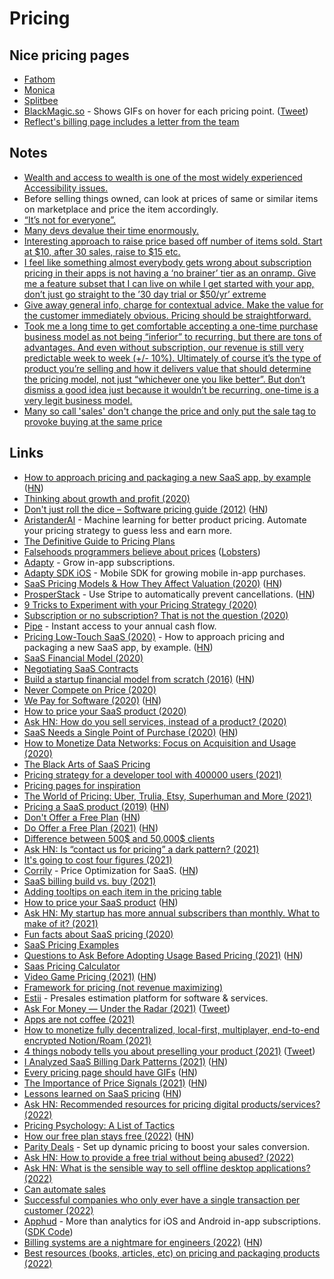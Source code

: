 # Pricing

## Nice pricing pages

- [Fathom](https://app.usefathom.com/register)
- [Monica](https://www.monicahq.com/pricing)
- [Splitbee](https://splitbee.io/pricing)
- [BlackMagic.so](https://blackmagic.so/membership/) - Shows GIFs on hover for each pricing point. ([Tweet](https://twitter.com/tdinh_me/status/1464105494008635396))
- [Reflect's billing page includes a letter from the team](https://twitter.com/maccaw/status/1437208734929850369)

## Notes

- [Wealth and access to wealth is one of the most widely experienced Accessibility issues.](https://twitter.com/buildsghost/status/1274376280255811584)
- Before selling things owned, can look at prices of same or similar items on marketplace and price the item accordingly.
- [“It’s not for everyone”.](https://seths.blog/2018/06/its-not-for-everyone/)
- [Many devs devalue their time enormously. ](https://twitter.com/kentcdodds/status/1316728697584381952)
- [Interesting approach to raise price based off number of items sold. Start at $10, after 30 sales, raise to $15 etc.](https://gumroad.com/l/doing-content-right)
- [I feel like something almost everybody gets wrong about subscription pricing in their apps is not having a ‘no brainer’ tier as an onramp. Give me a feature subset that I can live on while I get started with your app, don’t just go straight to the ’30 day trial or $50/yr’ extreme](https://twitter.com/stroughtonsmith/status/1388607057910239232)
- [Give away general info, charge for contextual advice. Make the value for the customer immediately obvious. Pricing should be straightforward.](https://twitter.com/VicVijayakumar/status/1424173615847772161)
- [Took me a long time to get comfortable accepting a one-time purchase business model as not being “inferior” to recurring, but there are tons of advantages. And even without subscription, our revenue is still very predictable week to week (+/- 10%). Ultimately of course it’s the type of product you’re selling and how it delivers value that should determine the pricing model, not just “whichever one you like better”. But don’t dismiss a good idea just because it wouldn’t be recurring, one-time is a very legit business model.](https://twitter.com/adamwathan/status/1440816886996865025)
- [Many so call 'sales' don't change the price and only put the sale tag to provoke buying at the same price](https://twitter.com/yongfook/status/1462909377594019843)

## Links

- [How to approach pricing and packaging a new SaaS app, by example](https://stripe.com/atlas/guides/saas-pricing) ([HN](https://news.ycombinator.com/item?id=16476454))
- [Thinking about growth and profit (2020)](https://jlongster.com/thinking-growth-profit)
- [Don't just roll the dice – Software pricing guide (2012)](https://neildavidson.com/downloads/dont-just-roll-the-dice-2.0.0.pdf) ([HN](https://news.ycombinator.com/item?id=22027912))
- [AristanderAI](https://aristander.ai/) - Machine learning for better product pricing. Automate your pricing strategy to guess less and earn more.
- [The Definitive Guide to Pricing Plans](https://capitalandgrowth.org/answers/Article/3169972/The-Definitive-Guide-to-Pricing-Plans)
- [Falsehoods programmers believe about prices](https://gist.github.com/rgs/6509585) ([Lobsters](https://lobste.rs/s/lo4bic/falsehoods_programmers_believe_about))
- [Adapty](https://adapty.io/) - Grow in-app subscriptions.
- [Adapty SDK iOS](https://github.com/adaptyteam/AdaptySDK-iOS) - Mobile SDK for growing mobile in-app purchases.
- [SaaS Pricing Models & How They Affect Valuation (2020)](https://empireflippers.com/saas-pricing-models/) ([HN](https://news.ycombinator.com/item?id=23193397))
- [ProsperStack](https://prosperstack.com/) - Use Stripe to automatically prevent cancellations. ([HN](https://news.ycombinator.com/item?id=23501378))
- [9 Tricks to Experiment with your Pricing Strategy (2020)](https://medium.com/point-nine-news/9-tricks-to-experiment-with-your-pricing-strategy-329b07a5b171)
- [Subscription or no subscription? That is not the question (2020)](https://ia.net/topics/subscription-or-no-subscription)
- [Pipe](https://www.pipe.com/) - Instant access to your annual cash flow.
- [Pricing Low-Touch SaaS (2020)](https://stripe.com/en-in/atlas/guides/saas-pricing) - How to approach pricing and packaging a new SaaS app, by example. ([HN](https://news.ycombinator.com/item?id=24543433))
- [SaaS Financial Model (2020)](https://baremetrics.com/blog/saas-financial-model)
- [Negotiating SaaS Contracts](https://www.crayika.com/blog)
- [Build a startup financial model from scratch (2016)](https://www.mathventurepartners.com/blog/2016/9/15/startup-financial-modeling-part-1-what-is-a-financial-model) ([HN](https://news.ycombinator.com/item?id=24853787))
- [Never Compete on Price (2020)](https://medium.com/@tylerhakes/never-compete-on-price-c7709f29280)
- [We Pay for Software (2020)](https://adamwiggins.com/making-computers-better/pay) ([HN](https://news.ycombinator.com/item?id=25027907))
- [How to price your SaaS product (2020)](https://www.lennyrachitsky.com/p/saas-pricing-strategy)
- [Ask HN: How do you sell services, instead of a product? (2020)](https://news.ycombinator.com/item?id=25048031)
- [SaaS Needs a Single Point of Purchase (2020)](https://landshark.io/2020/11/13/saas-needs-a-single-point-of-purchase.html) ([HN](https://news.ycombinator.com/item?id=25081711))
- [How to Monetize Data Networks: Focus on Acquisition and Usage (2020)](https://medium.com/breadcrumb/how-to-monetize-data-networks-focus-on-acquisition-and-usage-1c822aa67b3e)
- [The Black Arts of SaaS Pricing](https://training.kalzumeus.com/newsletters/archive/saas_pricing)
- [Pricing strategy for a developer tool with 400000 users (2021)](https://news.ycombinator.com/item?id=25622558)
- [Pricing pages for inspiration](https://inspyr.io/pricing)
- [The World of Pricing: Uber, Trulia, Etsy, Superhuman and More (2021)](https://www.nfx.com/post/the-hidden-world-of-pricing/)
- [Pricing a SaaS product (2019)](https://www.bannerbear.com/blog/don-t-charge-a-month-for-your-product/) ([HN](https://news.ycombinator.com/item?id=25941412))
- [Don't Offer a Free Plan](https://nofreeplan.com/) ([HN](https://news.ycombinator.com/item?id=26059517))
- [Do Offer a Free Plan (2021)](https://www.chrisfrantz.com/how-to-kill-a-unicorn/) ([HN](https://news.ycombinator.com/item?id=26060038))
- [Difference between 500$ and 50,000$ clients](https://twitter.com/JoshJDurham/status/1357764680979259392)
- [Ask HN: Is “contact us for pricing” a dark pattern? (2021)](https://news.ycombinator.com/item?id=26144706)
- [It's going to cost four figures (2021)](https://raccoon.onyxbits.de/blog/software-development-cost/)
- [Corrily](https://www.corrily.com/) - Price Optimization for SaaS. ([HN](https://news.ycombinator.com/item?id=26302217))
- [SaaS billing build vs. buy (2021)](https://blog.billflow.io/saas-billing-build-vs-buy/)
- [Adding tooltips on each item in the pricing table](https://twitter.com/damengchen/status/1366505122772054016)
- [How to price your SaaS product](https://www.lennysnewsletter.com/p/saas-pricing-strategy) ([HN](https://news.ycombinator.com/item?id=26553639))
- [Ask HN: My startup has more annual subscribers than monthly. What to make of it? (2021)](https://news.ycombinator.com/item?id=26821281)
- [Fun facts about SaaS pricing (2020)](https://twitter.com/awwstn/status/1213215748979445761)
- [SaaS Pricing Examples](https://saas-pricing.info/)
- [Questions to Ask Before Adopting Usage Based Pricing (2021)](https://adilaijaz.medium.com/6-questions-to-ask-before-adopting-usage-based-pricing-77bf2a669309) ([HN](https://news.ycombinator.com/item?id=27392962))
- [Saas Pricing Calculator](https://indiebrands.io/saas-pricing-calculator)
- [Video Game Pricing (2021)](https://www.youtube.com/watch?v=zvPkAYT6B1Q) ([HN](https://news.ycombinator.com/item?id=28200360))
- [Framework for pricing (not revenue maximizing)](https://twitter.com/ravisparikh/status/1437441229956997120)
- [Estii](https://estii.com/) - Presales estimation platform for software & services.
- [Ask For Money — Under the Radar (2021)](https://overcast.fm/+FgnaClmOk) ([Tweet](https://twitter.com/_vojto/status/1451872628709511171))
- [Apps are not coffee (2021)](https://ia.net/topics/on-apps-and-coffee)
- [How to monetize fully decentralized, local-first, multiplayer, end-to-end encrypted Notion/Roam (2021)](https://twitter.com/ibdknox/status/1458099415462318080)
- [4 things nobody tells you about preselling your product (2021)](https://stackingthebricks.com/4-things-preselling/) ([Tweet](https://twitter.com/JoshWComeau/status/1458903882231435265))
- [I Analyzed SaaS Billing Dark Patterns (2021)](https://quolum.com/blog/saas/i-analyzed-saas-billing-dark-patterns/) ([HN](https://news.ycombinator.com/item?id=29255445))
- [Every pricing page should have GIFs](https://tdinh.notion.site/Every-pricing-page-should-have-GIFs-e74d6d363d4c4d33b5ff754452f7ab96) ([HN](https://news.ycombinator.com/item?id=29348328))
- [The Importance of Price Signals (2021)](https://www.lynalden.com/price-signals/) ([HN](https://news.ycombinator.com/item?id=29691988))
- [Lessons learned on SaaS pricing](https://zimtik.com/en/posts/lessons-learned-on-saas-pricing) ([HN](https://news.ycombinator.com/item?id=29872777))
- [Ask HN: Recommended resources for pricing digital products/services? (2022)](https://news.ycombinator.com/item?id=29954871)
- [Pricing Psychology: A List of Tactics](https://www.nickkolenda.com/psychological-pricing-strategies/)
- [How our free plan stays free (2022)](https://tailscale.com/blog/free-plan/) ([HN](https://news.ycombinator.com/item?id=30701451))
- [Parity Deals](https://www.paritydeals.com/) - Set up dynamic pricing to boost your sales conversion.
- [Ask HN: How to provide a free trial without being abused? (2022)](https://news.ycombinator.com/item?id=30800350)
- [Ask HN: What is the sensible way to sell offline desktop applications? (2022)](https://news.ycombinator.com/item?id=30847990)
- [Can automate sales](https://twitter.com/levelsio/status/1509504268914794502)
- [Successful companies who only ever have a single transaction per customer (2022)](https://twitter.com/adamwathan/status/1511128528342953984)
- [Apphud](https://apphud.com/) - More than analytics for iOS and Android in-app subscriptions. ([SDK Code](https://github.com/apphud/ApphudSDK))
- [Billing systems are a nightmare for engineers (2022)](https://www.getlago.com/blog/why-billing-systems-are-a-nightmare-for-engineers) ([HN](https://news.ycombinator.com/item?id=31424450))
- [Best resources (books, articles, etc) on pricing and packaging products (2022)](https://twitter.com/patrick_oshag/status/1538890809742876674)
